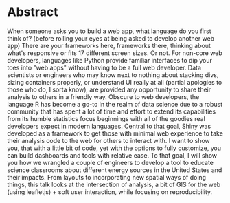 # Abstract



When someone asks you to build a web app, what language do you first think of? (before rolling your eyes at being asked to develop another web app) There are your frameworks here, frameworks there, thinking about what's responsive or fits 17 different screen sizes. Or not. For non-core web developers, languages like Python provide familiar interfaces to dip your toes into "web apps" without having to be a full web developer. Data scientists or engineers who may know next to nothing about stacking divs, sizing containers properly, or understand UI really at all (partial apologies to those who do, I sorta know), are provided any opportunity to share their analysis to others in a friendly way. Obscure to web developers, the language R has become a go-to in the realm of data science due to a robust community that has spent a lot of time and effort to extend its capabilities from its humble statistics focus beginnings with all of the goodies real developers expect in modern languages. Central to that goal, Shiny was developed as a framework to get those with minimal web experience to take their analysis code to the web for others to interact with. I want to show you, that with a little bit of code, yet with the options to fully customize, you can build dashboards and tools with relative ease. To that goal, I will show you how we wrangled a couple of engineers to develop a tool to educate science classrooms about different energy sources in the United States and their impacts. From layouts to incorporating new spatial ways of doing things, this talk looks at the intersection of analysis, a bit of GIS for the web (using leafletjs) + soft user interaction, while focusing on reproducibility. 